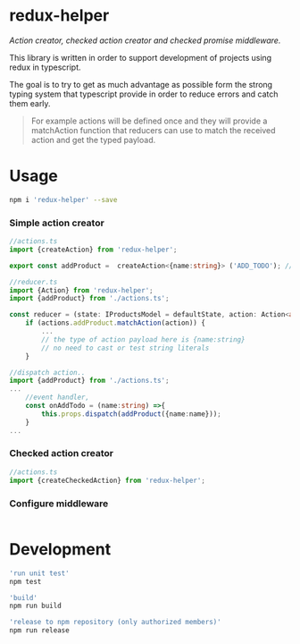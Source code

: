 # redux-helper

_Action creator, checked action creator and checked promise middleware._

This library is written in order to support development of projects using redux in typescript.

The goal is to try to get as much advantage as possible form the strong typing system that typescript provide in
order to reduce errors and catch them early.

> For example actions will be defined once and they will provide a matchAction function that reducers can use
to match the received action and get the typed payload.


# Usage 

```bash
npm i 'redux-helper' --save
```

### Simple action creator
```ts
//actions.ts
import {createAction} from 'redux-helper';

export const addProduct =  createAction<{name:string}> ('ADD_TODO'); // ADD_TODO literal is written only here.

//reducer.ts
import {Action} from 'redux-helper';
import {addProduct} from './actions.ts'; 

const reducer = (state: IProductsModel = defaultState, action: Action<any>) => {
    if (actions.addProduct.matchAction(action)) {
        ...
        // the type of action payload here is {name:string}
        // no need to cast or test string literals 
    }

//dispatch action..
import {addProduct} from './actions.ts'; 
...
    //event handler, 
    const onAddTodo = (name:string) =>{
        this.props.dispatch(addProduct({name:name}));
    }
...
```

### Checked action creator
```ts
//actions.ts
import {createCheckedAction} from 'redux-helper';

```

### Configure middleware
```ts


```


# Development

```bash
'run unit test'
npm test

'build'
npm run build

'release to npm repository (only authorized members)'
npm run release
```

